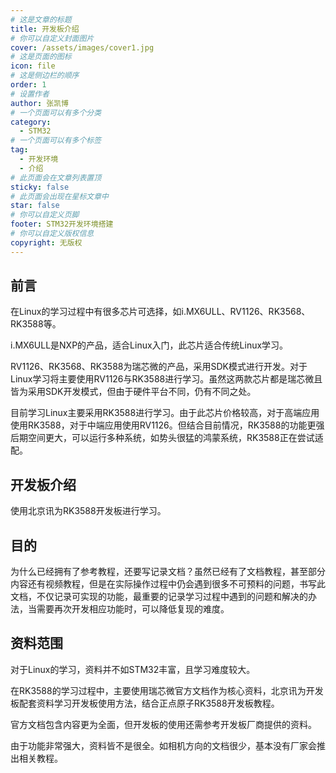 ```yaml
---
# 这是文章的标题
title: 开发板介绍
# 你可以自定义封面图片
cover: /assets/images/cover1.jpg
# 这是页面的图标
icon: file
# 这是侧边栏的顺序
order: 1
# 设置作者
author: 张凯博
# 一个页面可以有多个分类
category:
  - STM32
# 一个页面可以有多个标签
tag:
  - 开发环境
  - 介绍
# 此页面会在文章列表置顶
sticky: false
# 此页面会出现在星标文章中
star: false
# 你可以自定义页脚
footer: STM32开发环境搭建
# 你可以自定义版权信息
copyright: 无版权
---
```


## 前言
在Linux的学习过程中有很多芯片可选择，如i.MX6ULL、RV1126、RK3568、RK3588等。

i.MX6ULL是NXP的产品，适合Linux入门，此芯片适合传统Linux学习。

RV1126、RK3568、RK3588为瑞芯微的产品，采用SDK模式进行开发。对于Linux学习将主要使用RV1126与RK3588进行学习。虽然这两款芯片都是瑞芯微且皆为采用SDK开发模式，但由于硬件平台不同，仍有不同之处。

目前学习Linux主要采用RK3588进行学习。由于此芯片价格较高，对于高端应用使用RK3588，对于中端应用使用RV1126。但结合目前情况，RK3588的功能更强后期空间更大，可以运行多种系统，如势头很猛的鸿蒙系统，RK3588正在尝试适配。

## 开发板介绍
使用北京讯为RK3588开发板进行学习。

## 目的
为什么已经拥有了参考教程，还要写记录文档？虽然已经有了文档教程，甚至部分内容还有视频教程，但是在实际操作过程中仍会遇到很多不可预料的问题，书写此文档，不仅记录可实现的功能，最重要的记录学习过程中遇到的问题和解决的办法，当需要再次开发相应功能时，可以降低复现的难度。

## 资料范围
对于Linux的学习，资料并不如STM32丰富，且学习难度较大。

在RK3588的学习过程中，主要使用瑞芯微官方文档作为核心资料，北京讯为开发板配套资料学习开发板使用方法，结合正点原子RK3588开发板教程。

官方文档包含内容更为全面，但开发板的使用还需参考开发板厂商提供的资料。

由于功能非常强大，资料皆不是很全。如相机方向的文档很少，基本没有厂家会推出相关教程。
